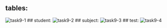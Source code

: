 ## tables:
<picture>
 <img alt="task9-1" src="https://imgur.com/a/4LK1UXl.png">
</picture>
## student:
<picture>
 <img alt="task9-2" src="https://imgur.com/a/lqYorqi.png">
</picture>
## subject:
<picture>
 <img alt="task9-3" src="https://imgur.com/a/O1rF8KF.png">
</picture>
## test:
<picture>
 <img alt="task9-4" src="https://imgur.com/a/RM2e4F9.png">
</picture>

